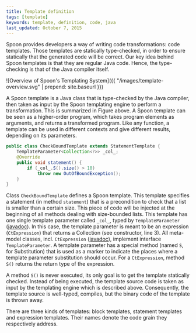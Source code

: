 ```yaml
---
title: Template definition
tags: [template]
keywords: template, definition, code, java
last_updated: October 7, 2015
---
```


Spoon provides developers a way of writing code transformations: 
code templates. Those templates are statically type-checked, in 
order to ensure statically that the generated code will be correct.
Our key idea behind Spoon templates is that they are regular Java code.
Hence, the type-checking is that of the Java compiler itself.

![Overview of Spoon's Templating System]({{ "/images/template-overview.svg" | prepend: site.baseurl }})

A Spoon template is a Java class that is type-checked by the Java compiler, 
then taken as input by the Spoon templating engine to perform a transformation.
This is summarized in Figure above. A Spoon template can be seen as a 
higher-order program, which takes program elements as arguments, and returns a 
transformed program. Like any function, a template can be used in different 
contexts and give different results, depending on its parameters.

```java
public class CheckBoundTemplate extends StatementTemplate {
	TemplateParameter<Collection<?>> _col_;
	@Override
	public void statement() {
		if (_col_.S().size() > 10)
			throw new OutOfBoundException();
	}
}
```

Class `CheckBoundTemplate` defines a Spoon template. This template specifies a 
statement (in method `statement`) that is a precondition to check that a list 
is smaller than a certain size. This piece of code will be injected at the 
beginning of all methods dealing with size-bounded lists. This template has 
one single template parameter called `_col_`, typed by `TemplateParameter` ([javadoc](http://spoon.gforge.inria.fr/mvnsites/spoon-core/apidocs/spoon/template/TemplateParameter.html)). 
In this case, the template parameter is meant to be an expression (`CtExpression`) 
that returns a Collection (see constructor, line 3). All meta-model classes, 
incl. `CtExpression` ([javadoc](http://spoon.gforge.inria.fr/mvnsites/spoon-core/apidocs/spoon/reflect/code/CtExpression.html)), 
implement interface `TemplateParameter`. A template parameter has a special method 
(named `S`, for Substitution) that is used as a marker to indicate the places where 
a template parameter substitution should occur. For a `CtExpression`, method `S()` 
returns the return type of the expression.

A method `S()` is never executed, its only goal is to get the template statically 
checked. Instead of being executed, the template source code is taken as input by the 
templating engine which is described above. Consequently, the template source is 
well-typed, compiles, but the binary code of the template is thrown away.

There are three kinds of templates: block templates, statement templates and 
expression templates. Their names denote the code grain they respectively address.
